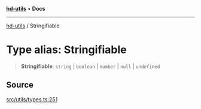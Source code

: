 [**hd-utils**](../README.md) • **Docs**

***

[hd-utils](../globals.md) / Stringifiable

# Type alias: Stringifiable

> **Stringifiable**: `string` \| `boolean` \| `number` \| `null` \| `undefined`

## Source

[src/utils/types.ts:251](https://github.com/AhmadHddad/h-utils/blob/b1dfa95e218c9605f39fc234662ef50e62fadcb8/src/utils/types.ts#L251)
